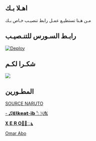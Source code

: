 ## اهـلا بـك
مـن هـنا تستطيـع عمـل رابط تنصيـب خـاص بـك

## رابـط السـورس للتنـصيـب

[![Deploy](https://www.herokucdn.com/deploy/button.svg)](https://heroku.com/deploy?template=https://github.com/Ahmedhmis/NARUTIO-AK)

## شكـرا لكـم 

  <img src="https://telegra.ph/file/aeb4bb31bb6fad83ca136.jpg">

## المطـورين 

[SOURCE  NARUTO](https://t.me/MusicElkeatib)

[- ♫︎𝗘𝗹𝗸𝗲𝗮𝘁-𝗶𝗯 ¹: 🇾🇪⃤](https://t.me/E_l_k_e_a_t_i_b)

[𝐗 𝐄 𝐑 𝐎🏴‍☠️ːː◮](https://t.me/ZZXZ_X)

[Omar Abo](https://t.me/BOT3mora)
